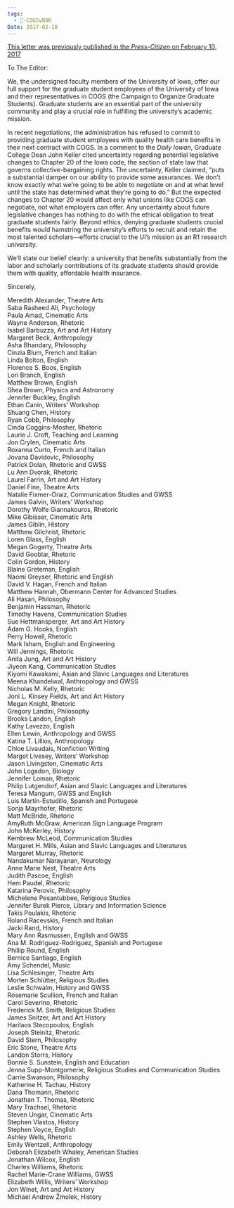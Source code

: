 ```yaml
---
tags:
  - 🥊-COGSvBOR
Date: 2017-02-10
---
```

[This letter was previously published in the _Press-Citizen_ on February 10, 2017](http://www.press-citizen.com/story/opinion/letters-to-the-editor/2017/02/10/ui-faculty-supports-students-cogs/97393300/)

To The Editor:

We, the undersigned faculty members of the University of Iowa, offer our full support for the graduate student employees of the University of Iowa and their representatives in COGS (the Campaign to Organize Graduate Students). Graduate students are an essential part of the university community and play a crucial role in fulfilling the university’s academic mission.

In recent negotiations, the administration has refused to commit to providing graduate student employees with quality health care benefits in their next contract with COGS. In a comment to the _Daily Iowan_, Graduate College Dean John Keller cited uncertainty regarding potential legislative changes to Chapter 20 of the Iowa code, the section of state law that governs collective-bargaining rights. The uncertainty, Keller claimed, “puts a substantial damper on our ability to provide some assurances. We don’t know exactly what we’re going to be able to negotiate on and at what level until the state has determined what they’re going to do.” But the expected changes to Chapter 20 would affect only what unions like COGS can negotiate, not what employers can offer. Any uncertainty about future legislative changes has nothing to do with the ethical obligation to treat graduate students fairly. Beyond ethics, denying graduate students crucial benefits would hamstring the university’s efforts to recruit and retain the most talented scholars—efforts crucial to the UI’s mission as an R1 research university.

We’ll state our belief clearly: a university that benefits substantially from the labor and scholarly contributions of its graduate students should provide them with quality, affordable health insurance.

Sincerely,

Meredith Alexander, Theatre Arts  
Saba Rasheed Ali, Psychology  
Paula Amad, Cinematic Arts  
Wayne Anderson, Rhetoric  
Isabel Barbuzza, Art and Art History  
Margaret Beck, Anthropology  
Asha Bhandary, Philosophy  
Cinzia Blum, French and Italian  
Linda Bolton, English  
Florence S. Boos, English  
Lori Branch, English  
Matthew Brown, English  
Shea Brown, Physics and Astronomy  
Jennifer Buckley, English  
Ethan Canin, Writers’ Workshop  
Shuang Chen, History  
Ryan Cobb, Philosophy  
Cinda Coggins-Mosher, Rhetoric  
Laurie J. Croft, Teaching and Learning  
Jon Crylen, Cinematic Arts  
Roxanna Curto, French and Italian  
Jovana Davidovic, Philosophy  
Patrick Dolan, Rhetoric and GWSS  
Lu Ann Dvorak, Rhetoric  
Laurel Farrin, Art and Art History  
Daniel Fine, Theatre Arts  
Natalie Fixmer-Oraiz, Communication Studies and GWSS  
James Galvin, Writers’ Workshop  
Dorothy Wolfe Giannakouros, Rhetoric  
Mike Gibisser, Cinematic Arts  
James Giblin, History  
Matthew Gilchrist, Rhetoric  
Loren Glass, English  
Megan Gogerty, Theatre Arts  
David Gooblar, Rhetoric  
Colin Gordon, History  
Blaine Greteman, English  
Naomi Greyser, Rhetoric and English  
David V. Hagan, French and Italian  
Matthew Hannah, Obermann Center for Advanced Studies  
Ali Hasan, Philosophy  
Benjamin Hassman, Rhetoric  
Timothy Havens, Communication Studies  
Sue Hettmansperger, Art and Art History  
Adam G. Hooks, English  
Perry Howell, Rhetoric  
Mark Isham, English and Engineering  
Will Jennings, Rhetoric  
Anita Jung, Art and Art History  
Jiyeon Kang, Communication Studies  
Kiyomi Kawakami, Asian and Slavic Languages and Literatures  
Meena Khandelwal, Anthropology and GWSS  
Nicholas M. Kelly, Rhetoric  
Joni L. Kinsey Fields, Art and Art History  
Megan Knight, Rhetoric  
Gregory Landini, Philosophy  
Brooks Landon, English  
Kathy Lavezzo, English  
Ellen Lewin, Anthropology and GWSS  
Katina T. Lillios, Anthropology  
Chloe Livaudais, Nonfiction Writing  
Margot Livesey, Writers’ Workshop  
Jason Livingston, Cinematic Arts  
John Logsdon, Biology  
Jennifer Loman, Rhetoric  
Philip Lutgendorf, Asian and Slavic Languages and Literatures  
Teresa Mangum, GWSS and English  
Luis Martín-Estudillo, Spanish and Portugese  
Sonja Mayrhofer, Rhetoric  
Matt McBride, Rhetoric  
AmyRuth McGraw, American Sign Language Program  
John McKerley, History  
Kembrew McLeod, Communication Studies  
Margaret H. Mills, Asian and Slavic Languages and Literatures  
Margaret Murray, Rhetoric  
Nandakumar Narayanan, Neurology  
Anne Marie Nest, Theatre Arts  
Judith Pascoe, English  
Hem Paudel, Rhetoric  
Katarina Perovic, Philosophy  
Michelene Pesantubbee, Religious Studies  
Jennifer Burek Pierce, Library and Information Science  
Takis Poulakis, Rhetoric  
Roland Racevskis, French and Italian  
Jacki Rand, History  
Mary Ann Rasmussen, English and GWSS  
Ana M. Rodriguez-Rodriguez, Spanish and Portugese  
Phillip Round, English  
Bernice Santiago, English  
Amy Schendel, Music  
Lisa Schlesinger, Theatre Arts  
Morten Schlütter, Religious Studies  
Leslie Schwalm, History and GWSS  
Rosemarie Scullion, French and Italian  
Carol Severino, Rhetoric  
Frederick M. Smith, Religious Studies  
James Snitzer, Art and Art History  
Harilaos Stecopoulos, English  
Joseph Steinitz, Rhetoric  
David Stern, Philosophy  
Eric Stone, Theatre Arts  
Landon Storrs, History  
Bonnie S. Sunstein, English and Education  
Jenna Supp-Montgomerie, Religious Studies and Communication Studies  
Carrie Swanson, Philosophy  
Katherine H. Tachau, History  
Dana Thomann, Rhetoric  
Jonathan T. Thomas, Rhetoric  
Mary Trachsel, Rhetoric  
Steven Ungar, Cinematic Arts  
Stephen Vlastos, History  
Stephen Voyce, English  
Ashley Wells, Rhetoric  
Emily Wentzell, Anthropology  
Deborah Elizabeth Whaley, American Studies  
Jonathan Wilcox, English  
Charles Williams, Rhetoric  
Rachel Marie-Crane Williams, GWSS  
Elizabeth Willis, Writers’ Workshop  
Jon Winet, Art and Art History  
Michael Andrew Žmolek, History
